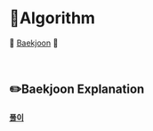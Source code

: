 # 📘Algorithm

📑 [Baekjoon](https://www.acmicpc.net/) 📑

<br/>

## ✏️Baekjoon Explanation

#### [풀이]()